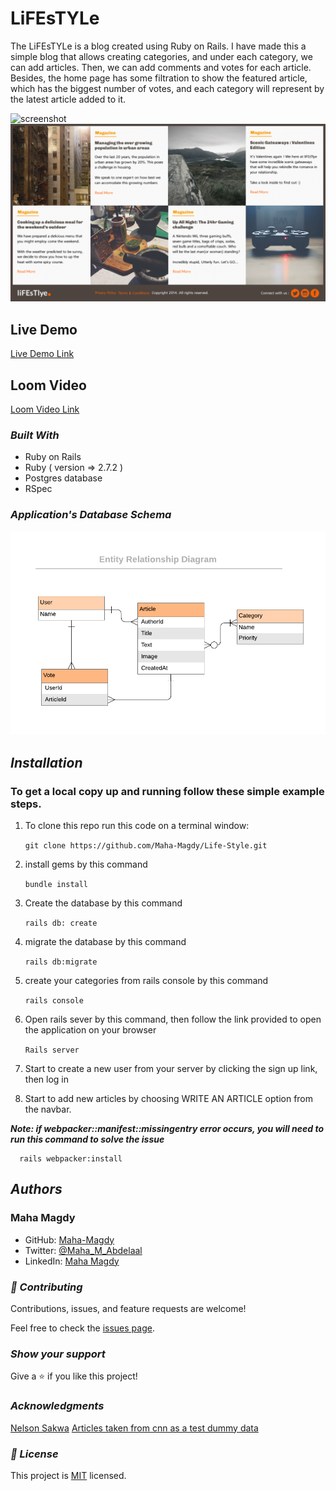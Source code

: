 # LiFEsTYLe

The LiFEsTYLe is a blog created using Ruby on Rails. I have made this a simple blog that allows creating categories, and under each category, we can add articles. Then, we can add comments and votes for each article. Besides, the home page has some filtration to show the featured article, which has the biggest number of votes, and each category will represent by the latest article added to it.

![screenshot](app/assets/images/Screen_Shot_2020-01-29_at_21.51.19.png)
![screenshot](app/assets/images/Screen_Shot_2020-01-29_at_21.51.52.png)

## Live Demo

[Live Demo Link]( https://maha-magdy.github.io/Royal-Parks-Half-Marathon/ )

## Loom Video
[Loom Video Link](https://www.loom.com/share/3fce9bd09bfd48e9baecb70d3602a35d)

### **_Built With_** 

- Ruby on Rails
- Ruby ( version => 2.7.2 )
- Postgres database
- RSpec

### **_Application's Database Schema_** 
![screenshot](app/assets/images/ERD__articles.png)

## **_Installation_** 

### To get a local copy up and running follow these simple example steps.

   1. To clone this repo run this code on a terminal window: 

      ```git clone https://github.com/Maha-Magdy/Life-Style.git```

   2. install gems by this command

      ```bundle install```

   3. Create the database by this command

      ```rails db: create```

   4. migrate the database by this command

      ```rails db:migrate```

   5. create your categories from rails console by this command

      ```rails console```

   6. Open rails sever by this command, then follow the link provided to open the application on your browser

      ```Rails server```

   7. Start to create a new user from your server by clicking the sign up link, then log in

   8. Start to add new articles by choosing WRITE AN ARTICLE option from the navbar.


**_Note: if webpacker::manifest::missingentry error occurs, you will need to run this command to solve the issue_** 

      rails webpacker:install

## **_Authors_**

### Maha Magdy 

- GitHub: [Maha-Magdy](https://github.com/Maha-Magdy)
- Twitter: [@Maha_M_Abdelaal](https://twitter.com/Maha_M_Abdelaal)
- LinkedIn: [Maha Magdy](https://www.linkedin.com/in/maha-magdy-abdelaal/)

### **_🤝 Contributing_** 

Contributions, issues, and feature requests are welcome!

Feel free to check the [issues page]( https://github.com/Maha-Magdy/Life-Style/issues ).

### **_Show your support_** 

Give a ⭐️ if you like this project!

### **_Acknowledgments_** 
[Nelson Sakwa](https://www.behance.net/gallery/14554909/liFEsTlye-Mobile-version)
[Articles taken from cnn as a test dummy data](https://edition.cnn.com/)
### **_📝 License_** 

This project is [MIT](./LICENSE) licensed.
